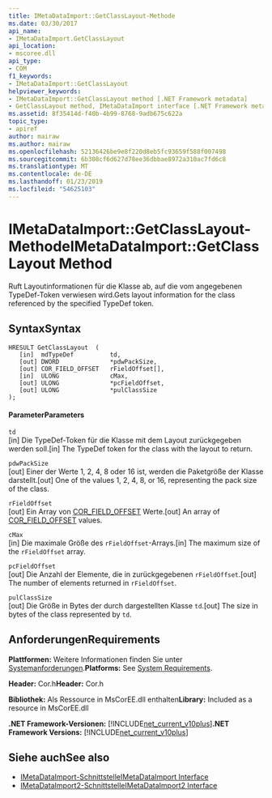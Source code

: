 ```yaml
---
title: IMetaDataImport::GetClassLayout-Methode
ms.date: 03/30/2017
api_name:
- IMetaDataImport.GetClassLayout
api_location:
- mscoree.dll
api_type:
- COM
f1_keywords:
- IMetaDataImport::GetClassLayout
helpviewer_keywords:
- IMetaDataImport::GetClassLayout method [.NET Framework metadata]
- GetClassLayout method, IMetaDataImport interface [.NET Framework metadata]
ms.assetid: 8f35414d-f40b-4b99-8768-9adb675c622a
topic_type:
- apiref
author: mairaw
ms.author: mairaw
ms.openlocfilehash: 52136426be9e8f220d8eb5fc93659f588f007498
ms.sourcegitcommit: 6b308cf6d627d78ee36dbbae8972a310ac7fd6c8
ms.translationtype: MT
ms.contentlocale: de-DE
ms.lasthandoff: 01/23/2019
ms.locfileid: "54625103"
---
```

# <a name="imetadataimportgetclasslayout-method"></a><span data-ttu-id="3fdf8-102">IMetaDataImport::GetClassLayout-Methode</span><span class="sxs-lookup"><span data-stu-id="3fdf8-102">IMetaDataImport::GetClassLayout Method</span></span>
<span data-ttu-id="3fdf8-103">Ruft Layoutinformationen für die Klasse ab, auf die vom angegebenen TypeDef-Token verwiesen wird.</span><span class="sxs-lookup"><span data-stu-id="3fdf8-103">Gets layout information for the class referenced by the specified TypeDef token.</span></span>  
  
## <a name="syntax"></a><span data-ttu-id="3fdf8-104">Syntax</span><span class="sxs-lookup"><span data-stu-id="3fdf8-104">Syntax</span></span>  
  
```  
HRESULT GetClassLayout  (   
   [in]  mdTypeDef          td,   
   [out] DWORD              *pdwPackSize,  
   [out] COR_FIELD_OFFSET   rFieldOffset[],  
   [in]  ULONG              cMax,  
   [out] ULONG              *pcFieldOffset,  
   [out] ULONG              *pulClassSize  
);  
```  
  
#### <a name="parameters"></a><span data-ttu-id="3fdf8-105">Parameter</span><span class="sxs-lookup"><span data-stu-id="3fdf8-105">Parameters</span></span>  
 `td`  
 <span data-ttu-id="3fdf8-106">[in] Die TypeDef-Token für die Klasse mit dem Layout zurückgegeben werden soll.</span><span class="sxs-lookup"><span data-stu-id="3fdf8-106">[in] The TypeDef token for the class with the layout to return.</span></span>  
  
 `pdwPackSize`  
 <span data-ttu-id="3fdf8-107">[out] Einer der Werte 1, 2, 4, 8 oder 16 ist, werden die Paketgröße der Klasse darstellt.</span><span class="sxs-lookup"><span data-stu-id="3fdf8-107">[out] One of the values 1, 2, 4, 8, or 16, representing the pack size of the class.</span></span>  
  
 `rFieldOffset`  
 <span data-ttu-id="3fdf8-108">[out] Ein Array von [COR_FIELD_OFFSET](../../../../docs/framework/unmanaged-api/metadata/cor-field-offset-structure.md) Werte.</span><span class="sxs-lookup"><span data-stu-id="3fdf8-108">[out] An array of [COR_FIELD_OFFSET](../../../../docs/framework/unmanaged-api/metadata/cor-field-offset-structure.md) values.</span></span>  
  
 `cMax`  
 <span data-ttu-id="3fdf8-109">[in] Die maximale Größe des `rFieldOffset`-Arrays.</span><span class="sxs-lookup"><span data-stu-id="3fdf8-109">[in] The maximum size of the `rFieldOffset` array.</span></span>  
  
 `pcFieldOffset`  
 <span data-ttu-id="3fdf8-110">[out] Die Anzahl der Elemente, die in zurückgegebenen `rFieldOffset`.</span><span class="sxs-lookup"><span data-stu-id="3fdf8-110">[out] The number of elements returned in `rFieldOffset`.</span></span>  
  
 `pulClassSize`  
 <span data-ttu-id="3fdf8-111">[out] Die Größe in Bytes der durch dargestellten Klasse `td`.</span><span class="sxs-lookup"><span data-stu-id="3fdf8-111">[out] The size in bytes of the class represented by `td`.</span></span>  
  
## <a name="requirements"></a><span data-ttu-id="3fdf8-112">Anforderungen</span><span class="sxs-lookup"><span data-stu-id="3fdf8-112">Requirements</span></span>  
 <span data-ttu-id="3fdf8-113">**Plattformen:** Weitere Informationen finden Sie unter [Systemanforderungen](../../../../docs/framework/get-started/system-requirements.md).</span><span class="sxs-lookup"><span data-stu-id="3fdf8-113">**Platforms:** See [System Requirements](../../../../docs/framework/get-started/system-requirements.md).</span></span>  
  
 <span data-ttu-id="3fdf8-114">**Header:** Cor.h</span><span class="sxs-lookup"><span data-stu-id="3fdf8-114">**Header:** Cor.h</span></span>  
  
 <span data-ttu-id="3fdf8-115">**Bibliothek:** Als Ressource in MsCorEE.dll enthalten</span><span class="sxs-lookup"><span data-stu-id="3fdf8-115">**Library:** Included as a resource in MsCorEE.dll</span></span>  
  
 <span data-ttu-id="3fdf8-116">**.NET Framework-Versionen:** [!INCLUDE[net_current_v10plus](../../../../includes/net-current-v10plus-md.md)]</span><span class="sxs-lookup"><span data-stu-id="3fdf8-116">**.NET Framework Versions:** [!INCLUDE[net_current_v10plus](../../../../includes/net-current-v10plus-md.md)]</span></span>  
  
## <a name="see-also"></a><span data-ttu-id="3fdf8-117">Siehe auch</span><span class="sxs-lookup"><span data-stu-id="3fdf8-117">See also</span></span>
- [<span data-ttu-id="3fdf8-118">IMetaDataImport-Schnittstelle</span><span class="sxs-lookup"><span data-stu-id="3fdf8-118">IMetaDataImport Interface</span></span>](../../../../docs/framework/unmanaged-api/metadata/imetadataimport-interface.md)
- [<span data-ttu-id="3fdf8-119">IMetaDataImport2-Schnittstelle</span><span class="sxs-lookup"><span data-stu-id="3fdf8-119">IMetaDataImport2 Interface</span></span>](../../../../docs/framework/unmanaged-api/metadata/imetadataimport2-interface.md)
